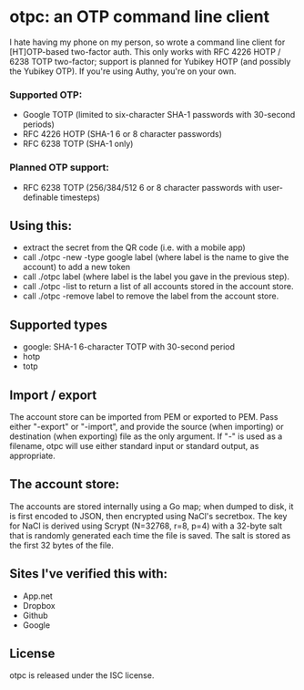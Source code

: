 # otpc: an OTP command line client

I hate having my phone on my person, so wrote a command line client
for [HT]OTP-based two-factor auth. This only works with RFC 4226
HOTP / 6238 TOTP two-factor; support is planned for Yubikey HOTP
(and possibly the Yubikey OTP). If you're using Authy, you're on your own.

### Supported OTP:

* Google TOTP (limited to six-character SHA-1 passwords with 30-second
periods)
* RFC 4226 HOTP (SHA-1 6 or 8 character passwords)
* RFC 6238 TOTP (SHA-1 only)

### Planned OTP support:

* RFC 6238 TOTP (256/384/512 6 or 8 character passwords with
  user-definable timesteps)

## Using this:
* extract the secret from the QR code (i.e. with a mobile app)
* call ./otpc -new -type google label (where label is the name to give
  the account) to add a new token
* call ./otpc label (where label is the label you gave in the previous
  step).
* call ./otpc -list to return a list of all accounts stored in the
  account store.
* call ./otpc -remove label to remove the label from the account store.

## Supported types

* google: SHA-1 6-character TOTP with 30-second period
* hotp
* totp

## Import / export

The account store can be imported from PEM or exported to PEM. Pass
either "-export" or "-import", and provide the source (when importing)
or destination (when exporting) file as the only argument. If "-" is used
as a filename, otpc will use either standard input or standard output,
as appropriate.

## The account store:

The accounts are stored internally using a Go map; when dumped to
disk, it is first encoded to JSON, then encrypted using NaCl's
secretbox. The key for NaCl is derived using Scrypt (N=32768, r=8,
p=4) with a 32-byte salt that is randomly generated each time the
file is saved. The salt is stored as the first 32 bytes of the file.

## Sites I've verified this with:

* App.net
* Dropbox
* Github
* Google

## License

otpc is released under the ISC license.
